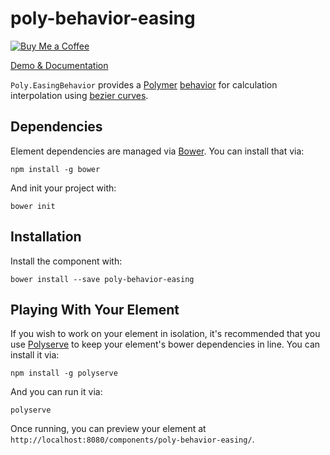 # poly-behavior-easing

[![Buy Me a Coffee](http://static.tonybogdanov.com/github/coffee.svg)](http://ko-fi.co/1236KUKJNC96B)

[Demo & Documentation](http://tonybogdanov.github.io/poly-behavior-easing/bower_components/poly-behavior-easing)

`Poly.EasingBehavior` provides a [Polymer](https://polymer-project.org) [behavior](https://www.polymer-project.org/1.0/docs/devguide/behaviors) for calculation interpolation using [bezier curves](https://en.wikipedia.org/wiki/B%C3%A9zier_curve).

## Dependencies

Element dependencies are managed via [Bower](http://bower.io/). You can
install that via:

    npm install -g bower

And init your project with:

    bower init

## Installation

Install the component with:

    bower install --save poly-behavior-easing

## Playing With Your Element

If you wish to work on your element in isolation, it's recommended that you use
[Polyserve](https://github.com/PolymerLabs/polyserve) to keep your element's
bower dependencies in line. You can install it via:

    npm install -g polyserve

And you can run it via:

    polyserve

Once running, you can preview your element at `http://localhost:8080/components/poly-behavior-easing/`.